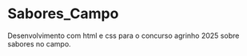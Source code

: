 # Sabores_Campo
Desenvolvimento com html e css para o concurso agrinho 2025 sobre sabores no campo.
